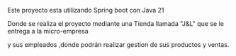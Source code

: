 Este proyecto esta utilizando Spring boot con Java 21

Donde se realiza el proyecto mediante una Tienda llamada "J&L" que se le entrega a la micro-empresa

y sus empleados ,donde podrán realizar gestion de sus productos y ventas.